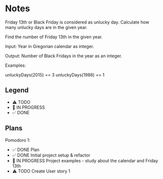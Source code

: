 # Notes

Friday 13th or Black Friday is considered as unlucky day. Calculate how many unlucky days are in the given year.

Find the number of Friday 13th in the given year.

Input: Year in Gregorian calendar as integer.

Output: Number of Black Fridays in the year as an integer.

Examples:

unluckyDays(2015) == 3
unluckyDays(1986) == 1

## Legend
- ⚠ TODO
- 🚧 IN PROGRESS
- ✅ DONE

## Plans

Pomodoro 1:
- ✅ DONE Plan
- ✅ DONE Initial project setup & refactor
- 🚧 IN PROGRESS Project examples - study about the calendar and Friday 13th
- ⚠ TODO Create User story 1
